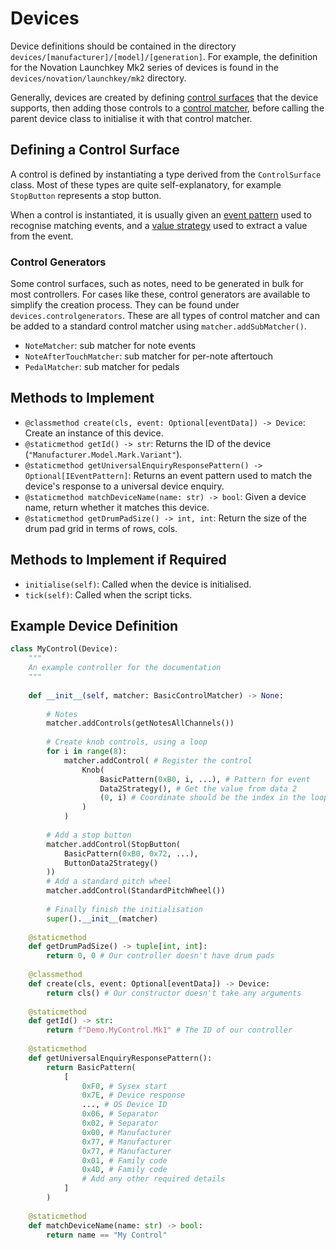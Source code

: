 
# Devices

Device definitions should be contained in the directory
`devices/[manufacturer]/[model]/[generation]`. For example, the definition for
the Novation Launchkey Mk2 series of devices is found in the
`devices/novation/launchkey/mk2` directory.

Generally, devices are created by defining [control surfaces](controlsurface.md)
that the device supports, then adding those controls to a
[control matcher](controlmatcher.md), before calling the parent device class to
initialise it with that control matcher.

## Defining a Control Surface

A control is defined by instantiating a type derived from the `ControlSurface`
class. Most of these types are quite self-explanatory, for example `StopButton`
represents a stop button.

When a control is instantiated, it is usually given an
[event pattern](eventpattern.md) used to recognise matching events, and a 
[value strategy](valuestrategy.md) used to extract a value from the event.

### Control Generators

Some control surfaces, such as notes, need to be generated in bulk for most
controllers. For cases like these, control generators are available to simplify
the creation process. They can be found under `devices.controlgenerators`. These
are all types of control matcher and can be added to a standard control matcher
using `matcher.addSubMatcher()`.

* `NoteMatcher`: sub matcher for note events
* `NoteAfterTouchMatcher`: sub matcher for per-note aftertouch
* `PedalMatcher`: sub matcher for pedals

## Methods to Implement
* `@classmethod create(cls, event: Optional[eventData]) -> Device`: Create an 
  instance of this device.
* `@staticmethod getId() -> str`: Returns the ID of the device
  (`"Manufacturer.Model.Mark.Variant"`).
* `@staticmethod getUniversalEnquiryResponsePattern() -> Optional[IEventPattern]`:
  Returns an event pattern used to match the device's response to a universal
  device enquiry.
* `@staticmethod matchDeviceName(name: str) -> bool`: Given a device name,
  return whether it matches this device.
* `@staticmethod getDrumPadSize() -> int, int`: Return the size of the drum
  pad grid in terms of rows, cols.

## Methods to Implement if Required
* `initialise(self)`: Called when the device is initialised.
* `tick(self)`: Called when the script ticks.

## Example Device Definition

```py
class MyControl(Device):
    """
    An example controller for the documentation
    """
    
    def __init__(self, matcher: BasicControlMatcher) -> None:
        
        # Notes
        matcher.addControls(getNotesAllChannels())
        
        # Create knob controls, using a loop
        for i in range(8):
            matcher.addControl( # Register the control
                Knob(
                    BasicPattern(0xB0, i, ...), # Pattern for event
                    Data2Strategy(), # Get the value from data 2
                    (0, i) # Coordinate should be the index in the loop
                )
            )
        
        # Add a stop button
        matcher.addControl(StopButton(
            BasicPattern(0xB0, 0x72, ...),
            ButtonData2Strategy()
        ))
        # Add a standard pitch wheel
        matcher.addControl(StandardPitchWheel())
        
        # Finally finish the initialisation
        super().__init__(matcher)
    
    @staticmethod
    def getDrumPadSize() -> tuple[int, int]:
        return 0, 0 # Our controller doesn't have drum pads
    
    @classmethod
    def create(cls, event: Optional[eventData]) -> Device:
        return cls() # Our constructor doesn't take any arguments
    
    @staticmethod
    def getId() -> str:
        return f"Demo.MyControl.Mk1" # The ID of our controller
    
    @staticmethod
    def getUniversalEnquiryResponsePattern():
        return BasicPattern(
            [
                0xF0, # Sysex start
                0x7E, # Device response
                ..., # OS Device ID
                0x06, # Separator
                0x02, # Separator
                0x00, # Manufacturer
                0x77, # Manufacturer
                0x77, # Manufacturer
                0x01, # Family code
                0x4D, # Family code
                # Add any other required details
            ]
        )
    
    @staticmethod
    def matchDeviceName(name: str) -> bool:
        return name == "My Control"
```
